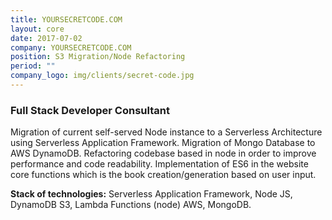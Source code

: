 ```yaml
---
title: YOURSECRETCODE.COM
layout: core
date: 2017-07-02
company: YOURSECRETCODE.COM
position: S3 Migration/Node Refactoring
period: ""
company_logo: img/clients/secret-code.jpg
---
```

### **Full Stack Developer Consultant**
Migration of current self-served Node instance to a Serverless Architecture using Serverless Application Framework.
Migration of Mongo Database to AWS DynamoDB.
Refactoring codebase based in node in order to improve performance and code readability.
Implementation of ES6 in the website core functions which is the book creation/generation based on user input.

**Stack of technologies:** Serverless Application Framework, Node JS, DynamoDB S3, Lambda Functions (node) AWS, MongoDB.